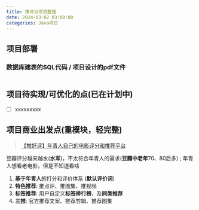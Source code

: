 ```yaml
---
title: 推评分项目整理
date: 2024-03-02 03:00:00
categories: Java项目
---
```


## 项目部署

### 数据库建表的SQL代码 / 项目设计的pdf文件

```sql
```

## 项目待实现/可优化的点(已在计划中)

- [ ] xxxxxxxxx

## 项目商业出发点(重模块，轻完整)

> [【推好评】年青人自己的电影评分和推荐平台](https://www.naoffer.com/intern/program/77)

豆瓣评分越来越水(**水军**)，不太符合年青人的需求(**豆瓣中老年**70、80后多) ; 年青人想看老电影，但是不知道看啥

1. **基于年青人**的打分和评价体系 (**默认评价词**)
1. **特色推荐**: 推点评、推图集、推视频
1. **标签推荐**: 用户自定义**标签排行榜**，及**同类推荐**
1. **三推**: 官方推荐文案、推荐剪辑、推荐图集
